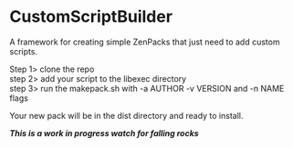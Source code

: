 # CustomScriptBuilder
A framework for creating simple ZenPacks that just need to add custom scripts.

Step 1> clone the repo<br>
step 2> add your script to the libexec directory<br>
step 3> run the makepack.sh with -a AUTHOR -v VERSION and -n NAME flags<br>

Your new pack will be in the dist directory and ready to install.

***This is a work in progress watch for falling rocks***
